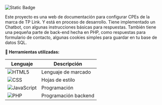 ![Static Badge](https://img.shields.io/badge/NeoTecs-WEB-green)

Este proyecto es una web de documentación para configurar CPEs de la marca de TP Link. Y está en proceso de desarrollo. Tiene implementado un Chatbot, con algunas instrucciones básicas para respuestas. También tiene una pequeña parte de back-end hecha en PHP, como respuestas para formulario de contacto, algunas cookies simples para guardar en tu base de datos SQL.

**🔧 Herramientas utilizadas:**

| Lenguaje | Descripción            |
|----------|------------------------|
| ![HTML5](https://img.shields.io/badge/HTML5-%23E34F26.svg?logo=html5&logoColor=white)     | Lenguaje de marcado    |
| ![CSS](https://img.shields.io/badge/CSS-%231572B6.svg?logo=css3&logoColor=white)      | Hojas de estilo        |
| ![JavaScript](https://img.shields.io/badge/JavaScript-%23F7DF1E.svg?logo=javascript&logoColor=black)       | Programación           |
| ![PHP](https://img.shields.io/badge/PHP-%23777BB4.svg?logo=php&logoColor=white)        | Programación backend |

